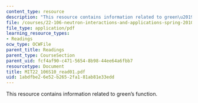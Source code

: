 ```yaml
---
content_type: resource
description: "This resource contains information related to green\u2019s\Pfunction."
file: /courses/22-106-neutron-interactions-and-applications-spring-2010/1abdfbe26e52b2652fa181ab81e33edd_MIT22_106S10_read01.pdf
file_type: application/pdf
learning_resource_types:
- Readings
ocw_type: OCWFile
parent_title: Readings
parent_type: CourseSection
parent_uid: fcf4af90-c471-5654-8b98-44ee64a6fbb7
resourcetype: Document
title: MIT22_106S10_read01.pdf
uid: 1abdfbe2-6e52-b265-2fa1-81ab81e33edd
---
```

This resource contains information related to green’s function.

